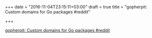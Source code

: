 +++
date = "2016-11-04T23:15:11+03:00"
draft = true
title = "gopherpit: Custom domains for Go packages  #reddit"

+++

<p><a href="https://t.co/dxJ30rzRww">gopherpit: Custom domains for Go packages  #reddit</a></p>
